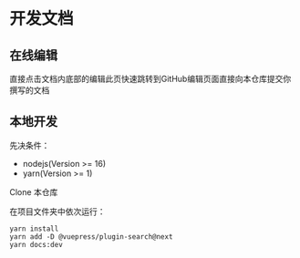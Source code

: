 # 开发文档

## 在线编辑

直接点击文档内底部的编辑此页快速跳转到GitHub编辑页面直接向本仓库提交你撰写的文档

## 本地开发

先决条件：

- nodejs(Version >= 16)
- yarn(Version >= 1)

Clone 本仓库

在项目文件夹中依次运行：

<!-- 安装自动侧边栏插件
[仓库](https://github.com/shanyuhai123/vuepress-plugin-auto-sidebar)
[文档](https://shanyuhai123.github.io/vuepress-plugin-auto-sidebar/)

```c#
# vuepress v2 alpha(vuepress v2 仍处于测试阶段)
npm i vuepress-plugin-auto-sidebar@alpha -D
```

<details><summary>新仓库插件初次设置(本仓库中已经有了)</summary>
VuePress v2 不再支持插件修改 sidebar，所以你需要自行引入生成的 `sidebar.js` 文件。

```javascript
const sidebarConf = require('./sidebar')

module.exports = {
  plugins: [
    ["vuepress-plugin-auto-sidebar", {}]
  ],
  themeConfig: {
    sidebar: sidebarConf
  }
}
```

</details> -->

```yarn
yarn install
yarn add -D @vuepress/plugin-search@next
yarn docs:dev
```
